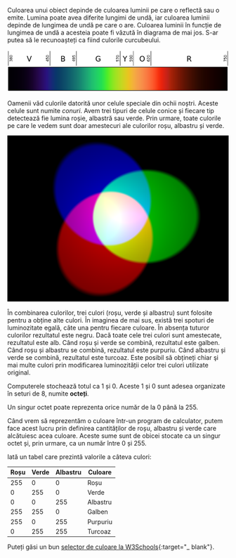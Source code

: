 Culoarea unui obiect depinde de culoarea luminii pe care o reflectă sau o emite. Lumina poate avea diferite lungimi de undă, iar culoarea luminii depinde de lungimea de undă pe care o are. Culoarea luminii în funcție de lungimea de undă a acesteia poate fi văzută în diagrama de mai jos. S-ar putea să le recunoașteți ca fiind culorile curcubeului.

![Spectru vizibil](images/linear-visible-spectrum.png)

Oamenii văd culorile datorită unor celule speciale din ochii noștri. Aceste celule sunt numite *conuri*. Avem trei tipuri de celule conice și fiecare tip detectează fie lumina roșie, albastră sau verde. Prin urmare, toate culorile pe care le vedem sunt doar amestecuri ale culorilor roșu, albastru și verde.

![Combinarea culorilor](images/additive-colour-mixing.png)

În combinarea culorilor, trei culori (roșu, verde și albastru) sunt folosite pentru a obține alte culori. În imaginea de mai sus, există trei spoturi de luminozitate egală, câte una pentru fiecare culoare. În absența tuturor culorilor rezultatul este negru. Dacă toate cele trei culori sunt amestecate, rezultatul este alb. Când roșu și verde se combină, rezultatul este galben. Când roșu și albastru se combină, rezultatul este purpuriu. Când albastru și verde se combină, rezultatul este turcoaz. Este posibil să obțineți chiar şi mai multe culori prin modificarea luminozității celor trei culori utilizate original.

Computerele stochează totul ca 1 și 0. Aceste 1 și 0 sunt adesea organizate în seturi de 8, numite **octeți**.

Un singur octet poate reprezenta orice număr de la 0 până la 255.

Când vrem să reprezentăm o culoare într-un program de calculator, putem face acest lucru prin definirea cantităților de roșu, albastru și verde care alcătuiesc acea culoare. Aceste sume sunt de obicei stocate ca un singur octet și, prin urmare, ca un număr între 0 și 255.

Iată un tabel care prezintă valorile a câteva culori:

| Roșu | Verde | Albastru | Culoare  |
| ---- | ----- | -------- | -------- |
| 255  | 0     | 0        | Roșu     |
| 0    | 255   | 0        | Verde    |
| 0    | 0     | 255      | Albastru |
| 255  | 255   | 0        | Galben   |
| 255  | 0     | 255      | Purpuriu |
| 0    | 255   | 255      | Turcoaz  |

Puteți găsi un bun [selector de culoare la W3Schools](https://www.w3schools.com/colors/colors_rgb.asp){:target="_ blank"}.